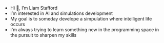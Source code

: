 - Hi 👋, I’m Liam Stafford
- I’m interested in AI and simulations development
- My goal is to someday develope a simpulation where intelligent life occurs 
- I'm always trying to learn something new in the programming space in the pursuit to sharpen my skills

<!---
k-ech/k-ech is a ✨ special ✨ repository because its `README.md` (this file) appears on your GitHub profile.
You can click the Preview link to take a look at your changes.
--->

